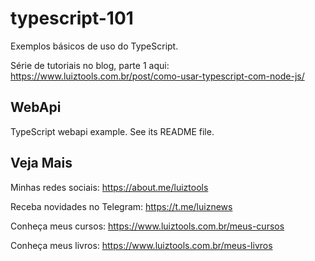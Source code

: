 # typescript-101
Exemplos básicos de uso do TypeScript.

Série de tutoriais no blog, parte 1 aqui: https://www.luiztools.com.br/post/como-usar-typescript-com-node-js/

## WebApi

TypeScript webapi example. See its README file.

## Veja Mais

Minhas redes sociais: https://about.me/luiztools

Receba novidades no Telegram: https://t.me/luiznews

Conheça meus cursos: https://www.luiztools.com.br/meus-cursos

Conheça meus livros: https://www.luiztools.com.br/meus-livros